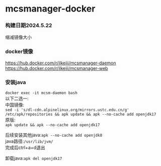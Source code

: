 # mcsmanager-docker

### 构建日期2024.5.22
缩减镜像大小

### docker镜像
https://hub.docker.com/r/ilkeiii/mcsmanager-daemon   
https://hub.docker.com/r/ilkeiii/mcsmanager-web

### 安装java
```docker exec -it mcsm-daemon bash```   
以下二选一:   
中国镜像:   
```sed -i 's/dl-cdn.alpinelinux.org/mirrors.ustc.edu.cn/g' /etc/apk/repositories && apk update && apk --no-cache add openjdk17```   
原版:   
```apk update && apk --no-cache add openjdk17```   

后续安装其他java:```apk --no-cache add openjdk8```   
java路径:```/usr/lib/jvm/```   
完成后ctrl+a+d退出   

卸载java:```apk del openjdk17```